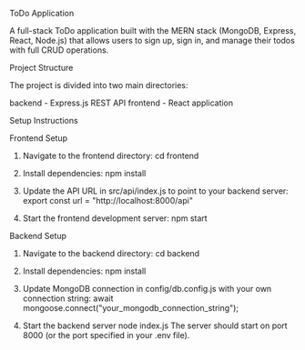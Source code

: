 ToDo Application

A full-stack ToDo application built with the MERN stack (MongoDB, Express, React, Node.js) that allows users to sign up, sign in, and manage their todos with full CRUD operations.

Project Structure

The project is divided into two main directories:

backend - Express.js REST API
frontend - React application

Setup Instructions

Frontend Setup

1. Navigate to the frontend directory:
    cd frontend

2. Install dependencies:
   npm install

3. Update the API URL in src/api/index.js to point to your backend server:
   export const url = "http://localhost:8000/api"

4. Start the frontend development server:
    npm start

Backend Setup

1. Navigate to the backend directory:
   cd backend

2. Install dependencies:
  npm install

3. Update MongoDB connection in config/db.config.js with your own connection string:
  await mongoose.connect("your_mongodb_connection_string");

4. Start the backend server
   node index.js
  The server should start on port 8000 (or the port specified in your .env file).







   





